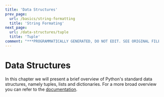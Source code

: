 ```yaml
---
title: 'Data Structures'
prev_page:
  url: /basics/string-formatting
  title: 'String Formating'
next_page:
  url: /data-structures/tuple
  title: 'Tuple'
comment: "***PROGRAMMATICALLY GENERATED, DO NOT EDIT. SEE ORIGINAL FILES IN /content***"
---
```

# Data Structures

In this chapter we will present a brief overview of Python's standard data structures, namely tuples, lists and dictionaries. For a more broad overview you can refer to the [documentation](https://docs.python.org/3/tutorial/datastructures.html).
